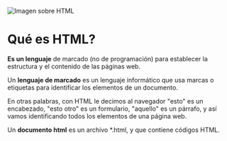![Imagen sobre HTML](/content/html/1/html-image.jpg)

# Qué es HTML? 
**Es un lenguaje** de marcado (no de programación) para 
establecer la estructura y el contenido de las páginas web.

Un **lenguaje de marcado** es un lenguaje informático que usa 
marcas o etiquetas para identificar los elementos de un 
documento.

En otras palabras, con HTML le decimos al navegador "esto" es 
un encabezado, "esto otro" es un formulario, "aquello" es 
un párrafo, y así vamos identificando todos los elementos de 
una página web.

Un **documento html** es un archivo *.html, y que contiene 
códigos HTML.